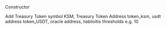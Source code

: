 Constructor

Add Treasury Token symbol KSM, Treasury Token Address token_ksm, usdt address token_USDT, oracle address, liabiloitis thresholds e.g. 10
